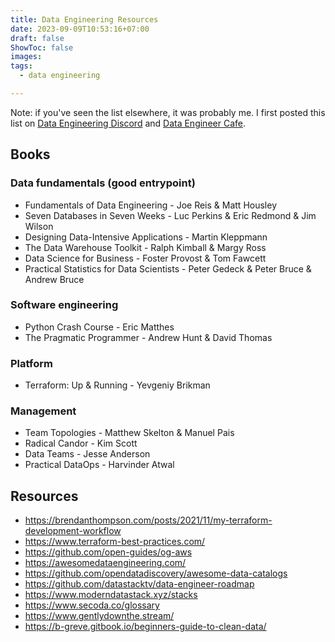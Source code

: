 ```yaml
---
title: Data Engineering Resources
date: 2023-09-09T10:53:16+07:00
draft: false
ShowToc: false
images:
tags:
  - data engineering

---
```


Note: if you've seen the list elsewhere, it was probably me. I first posted this list on [Data Engineering Discord](https://invite.gg/dataengineering) and [Data Engineer Cafe](https://discuss.dataengineercafe.io).

## Books

### Data fundamentals (good entrypoint)

- Fundamentals of Data Engineering - Joe Reis & Matt Housley
- Seven Databases in Seven Weeks - Luc Perkins & Eric Redmond & Jim Wilson
- Designing Data-Intensive Applications - Martin Kleppmann
- The Data Warehouse Toolkit - Ralph Kimball & Margy Ross
- Data Science for Business - Foster Provost & Tom Fawcett
- Practical Statistics for Data Scientists - Peter Gedeck & Peter Bruce & Andrew Bruce

### Software engineering

- Python Crash Course - Eric Matthes
- The Pragmatic Programmer - Andrew Hunt & David Thomas

### Platform

- Terraform: Up & Running - Yevgeniy Brikman

### Management

- Team Topologies - Matthew Skelton & Manuel Pais
- Radical Candor - Kim Scott
- Data Teams - Jesse Anderson
- Practical DataOps - Harvinder Atwal

## Resources

- <https://brendanthompson.com/posts/2021/11/my-terraform-development-workflow>
- <https://www.terraform-best-practices.com/>
- <https://github.com/open-guides/og-aws>
- <https://awesomedataengineering.com/>
- <https://github.com/opendatadiscovery/awesome-data-catalogs>
- <https://github.com/datastacktv/data-engineer-roadmap>
- <https://www.moderndatastack.xyz/stacks>
- <https://www.secoda.co/glossary>
- <https://www.gentlydownthe.stream/>
- <https://b-greve.gitbook.io/beginners-guide-to-clean-data/>
